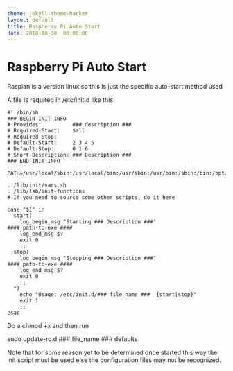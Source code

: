 ```yaml
---
theme: jekyll-theme-hacker
layout: default
title: Raspberry Pi Auto Start
date: 2018-10-30  00:00:00
---
```


# Raspberry Pi Auto Start

Raspian is a version linux so this is just the specific auto-start method used

A file is required in /etc/init.d like this

```
#! /bin/sh
### BEGIN INIT INFO
# Provides:          ### description ###
# Required-Start:    $all
# Required-Stop:     
# Default-Start:     2 3 4 5
# Default-Stop:      0 1 6
# Short-Description: ### Description ###
### END INIT INFO

PATH=/usr/local/sbin:/usr/local/bin:/usr/sbin:/usr/bin:/sbin:/bin:/opt/bin

. /lib/init/vars.sh
. /lib/lsb/init-functions
# If you need to source some other scripts, do it here

case "$1" in
  start)
    log_begin_msg "Starting ### Description ###"
#### path-to-exe ####
    log_end_msg $?
    exit 0
    ;;
  stop)
    log_begin_msg "Stopping ### Description ###"
#### path-to-exe ####
    log_end_msg $?
    exit 0
    ;;
  *)
    echo "Usage: /etc/init.d/### file_name ###  {start|stop}"
    exit 1
    ;;
esac

```

Do a chmod +x and then run

sudo update-rc.d ### file_name ### defaults

Note that for some reason yet to be determined once started this way the init script must be used else the configuration files may not be recognized.


